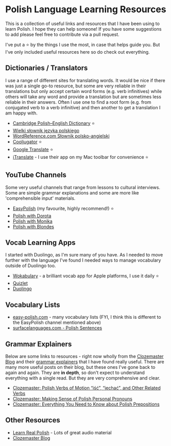 # Polish Language Learning Resources

This is a collection of useful links and resources that I have been using to learn Polish. I hope they can help someone! If you have some suggestions to add please feel free to contribute via a pull request. 

I've put a ⭐ by the things I use the most, in case that helps guide you. But I've only included useful resources here so do check out everything.

## Dictionaries / Translators

I use a range of different sites for translating words. It would be nice if there was just a single go-to resource, but some are very reliable in their translations but only accept certain word forms (e.g. verb infinitives) while others will take any word and provide a translation but are sometimes less reliable in their answers. Often I use one to find a root form (e.g. from conjugated verb to a verb infinitive) and then another to get a translation I am happy with. 

* [Cambridge Polish–English Dictionary](https://dictionary.cambridge.org/dictionary/polish-english/) ⭐
* [Wielki słownik języka polskiego](https://wsjp.pl/) 
* [WordReference.com Słownik polsko-angielski](https://www.wordreference.com/plen/) 
* [Cooljugator](https://cooljugator.com/pl) ⭐
* [Google Translate](https://translate.google.co.uk/?sl=pl&tl=en&op=translate) ⭐
* [iTranslate](https://itranslate.com/) - I use their app on my Mac toolbar for convenience ⭐

## YouTube Channels

Some very useful channels that range from lessons to cultural interviews. Some are simple grammar explanations and some are more like 'comprehensible input' materials.

* [EasyPolish](https://www.youtube.com/@EasyPolish) (my favourite, highly recommend!) ⭐
* [Polish with Dorota](https://www.youtube.com/@PolishwithDorota)
* [Polish with Monika](https://www.youtube.com/@PolishwithMonika)
* [Polish with Blondes](https://www.youtube.com/@polishwithblondes)

## Vocab Learning Apps

I started with Duolingo, as I'm sure many of you have. As I needed to move further with the language I've found I needed ways to manage vocabulary outside of Duolingo too.

* [Wokabulary](https://wokabulary.com) - a brilliant vocab app for Apple platforms, I use it daily ⭐
* [Quizlet](https://quizlet.com/)
* [Duolingo](https://www.duolingo.com)
  
## Vocabulary Lists

* [easy-polish.com](https://easy-polish.com/en/) - many vocabulary lists (FYI, I think this is different to the EasyPolish channel mentioned above)
* [surfacelanguages.com - Polish Sentences](https://www.surfacelanguages.com/sentences/polishsentences.html#phrases)

## Grammar Explainers

Below are some links to resources - right now wholly from the [Clozemaster Blog](https://blog.clozemaster.com/topics/learn-polish/) and their [grammar explainers](https://www.clozemaster.com/blog/topics/learn-polish/polish-grammar/) that I have found really useful. There are many more useful posts on their blog, but these ones I've gone back to again and again. They are **in depth**, so don't expect to understand everything with a single read. But they are very comprehensive and clear.

* [Clozemaster: Polish Verbs of Motion “iść”, “jechać”, and Other Related Verbs](https://www.clozemaster.com/blog/polish-verbs-of-motion/)
* [Clozemaster: Making Sense of Polish Personal Pronouns](https://www.clozemaster.com/blog/polish-personal-pronouns/)
* [Clozemaster: Everything You Need to Know about Polish Prepositions](https://www.clozemaster.com/blog/polish-prepositions/)

## Other Resources

* [Learn Real Polish](https://realpolish.pl/) - Lots of great audio material
* [Clozemaster Blog](https://blog.clozemaster.com/topics/learn-polish/)
  
